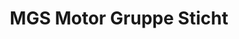 ---
title: "MGS Motor Gruppe Sticht"
url: /weiden-i-d-opf/mgs-motor-gruppe-sticht/
shop: Autohaus
---